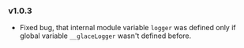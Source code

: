 ### v1.0.3

- Fixed bug, that internal module variable `logger` was defined only if global variable `__glaceLogger` wasn't defined before.
